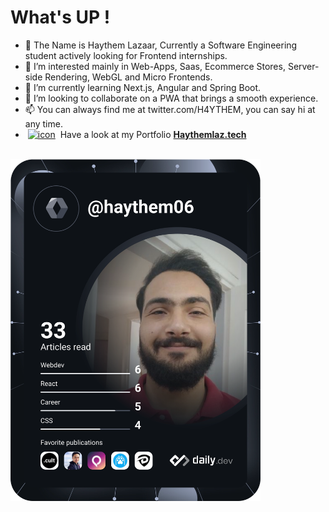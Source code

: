 # What's UP !
- 👋 The Name is Haythem Lazaar, Currently a Software Engineering student actively looking for Frontend internships.
- 👀 I’m interested mainly in Web-Apps, Saas, Ecommerce Stores, Server-side Rendering, WebGL and Micro Frontends.
- 🌱 I’m currently learning Next.js, Angular and Spring Boot.
- 💞️ I’m looking to collaborate on a PWA that brings a smooth experience.
- 📫 You can always find me at twitter.com/H4YTHEM, you can say hi at any time.
- &nbsp;<a href="https://haythemlaz.tech" target="_blank"><img src="https://i.ibb.co/LkJf5Wv/icon.png" alt="icon" border="0" width="15" /></a>  &nbsp;Have a look at my Portfolio **[Haythemlaz.tech](https://haythemlaz.tech)**
<br />
<a href="https://app.daily.dev/haythem06"><img src="https://github.com/HaythemLazaar/HaythemLazaar/blob/main/devcard.svg" width="400" alt="Haythem's Dev Card"/></a>
<!---
HaythemLazaar/HaythemLazaar is a ✨ special ✨ repository because its `README.md` (this file) appears on your GitHub profile.
You can click the Preview link to take a look at your changes.
--->
